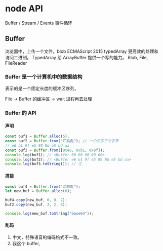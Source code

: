 # node API

Buffer / Stream / Events
事件循环

## Buffer

浏览器中，上传一个文件，blob
ECMAScript 2015 typedArray 更高效的处理和访问二进制。
TypedArray 给 ArrayBuffer 提供一个写的能力。
Blob, File, FileReader

### Buffer 是一个计算机中的数据结构

表示的是一个固定长度的缓冲区序列。

File -> Buffer 的缓冲区 -> wait 进程再去处理

### Buffer 的 API

#### 声明

```js
const buf1 = Buffer.alloc(5);
const buf2 = Buffer.from("江前彪"); // 一个汉字三个字节
// e6 b1 9f e5 89 8d e5 bd aa
const buf3 = Buffer.from([0xe6, 0xb1, 0x9f]);
console.log(buf1); // <Buffer 00 00 00 00 00>
console.log(buf2); // <Buffer e6 b1 9f e5 89 8d e5 bd aa>
console.log(buf3.toString()); // 江
```

#### 拼接

```js
const buf4 = Buffer.from("江前彪");
let new_buf = Buffer.alloc(6);

buf4.copy(new_buf, 0, 0, 2);
buf2.copy(new_buf, 2, 2, 6);

console.log(new_buf.toString("base64"));
```

#### 乱码

1. 中文，特殊语音的编码格式不一致。
2. 我这个 buffer,

